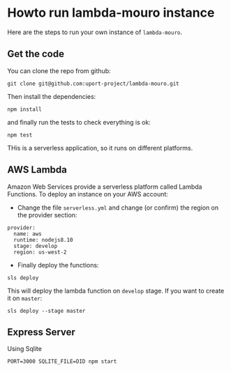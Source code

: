 # Howto run lambda-mouro instance

Here are the steps to run your own instance of `lambda-mouro`.

## Get the code

You can clone the repo from github:

```
git clone git@github.com:uport-project/lambda-mouro.git
```

Then install the dependencies:

```
npm install
```

and finally run the tests to check everything is ok:
```
npm test
```

THis is a serverless application, so it runs on different platforms. 

## AWS Lambda 

Amazon Web Services provide a serverless platform called Lambda Functions. To deploy an instance on your AWS account:

* Change the file `serverless.yml` and change (or confirm) the region on the provider section:
```
provider:
  name: aws
  runtime: nodejs8.10
  stage: develop
  region: us-west-2
```

* Finally deploy the functions:
```
sls deploy
```
This will deploy the lambda function on `develop` stage. 
If you want to create it on `master`:
```
sls deploy --stage master
```

## Express Server

Using Sqlite

```
PORT=3000 SQLITE_FILE=DID npm start 
```

